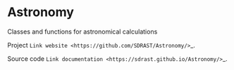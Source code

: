 # Astronomy

Classes and functions for astronomical calculations

Project `Link website <https://github.com/SDRAST/Astronomy/>`_.

Source code `Link documentation <https://sdrast.github.io/Astronomy/>`_.
